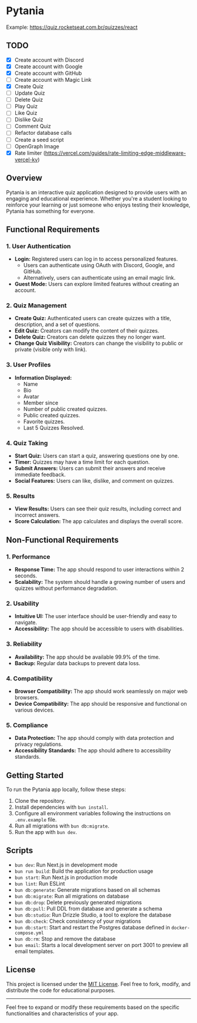 # Pytania

Example:
https://quiz.rocketseat.com.br/quizzes/react

## TODO

- [x] Create account with Discord
- [x] Create account with Google
- [x] Create account with GitHub
- [ ] Create account with Magic Link
- [x] Create Quiz
- [ ] Update Quiz
- [ ] Delete Quiz
- [ ] Play Quiz
- [ ] Like Quiz
- [ ] Dislike Quiz
- [ ] Comment Quiz
- [ ] Refactor database calls
- [ ] Create a seed script
- [ ] OpenGraph Image
- [x] Rate limiter (https://vercel.com/guides/rate-limiting-edge-middleware-vercel-kv)

## Overview

Pytania is an interactive quiz application designed to provide users with an engaging and educational experience. Whether you're a student looking to reinforce your learning or just someone who enjoys testing their knowledge, Pytania has something for everyone.

## Functional Requirements

### 1. User Authentication

- **Login:** Registered users can log in to access personalized features.
  - Users can authenticate using OAuth with Discord, Google, and GitHub.
  - Alternatively, users can authenticate using an email magic link.
- **Guest Mode:** Users can explore limited features without creating an account.

### 2. Quiz Management

- **Create Quiz:** Authenticated users can create quizzes with a title, description, and a set of questions.
- **Edit Quiz:** Creators can modify the content of their quizzes.
- **Delete Quiz:** Creators can delete quizzes they no longer want.
- **Change Quiz Visibility:** Creators can change the visibility to public or private (visible only with link).

### 3. User Profiles

- **Information Displayed:**
  - Name
  - Bio
  - Avatar
  - Member since
  - Number of public created quizzes.
  - Public created quizzes.
  - Favorite quizzes.
  - Last 5 Quizzes Resolved.

### 4. Quiz Taking

- **Start Quiz:** Users can start a quiz, answering questions one by one.
- **Timer:** Quizzes may have a time limit for each question.
- **Submit Answers:** Users can submit their answers and receive immediate feedback.
- **Social Features:** Users can like, dislike, and comment on quizzes.

### 5. Results

- **View Results:** Users can see their quiz results, including correct and incorrect answers.
- **Score Calculation:** The app calculates and displays the overall score.

## Non-Functional Requirements

### 1. Performance

- **Response Time:** The app should respond to user interactions within 2 seconds.
- **Scalability:** The system should handle a growing number of users and quizzes without performance degradation.

### 2. Usability

- **Intuitive UI:** The user interface should be user-friendly and easy to navigate.
- **Accessibility:** The app should be accessible to users with disabilities.

### 3. Reliability

- **Availability:** The app should be available 99.9% of the time.
- **Backup:** Regular data backups to prevent data loss.

### 4. Compatibility

- **Browser Compatibility:** The app should work seamlessly on major web browsers.
- **Device Compatibility:** The app should be responsive and functional on various devices.

### 5. Compliance

- **Data Protection:** The app should comply with data protection and privacy regulations.
- **Accessibility Standards:** The app should adhere to accessibility standards.

## Getting Started

To run the Pytania app locally, follow these steps:

1. Clone the repository.
2. Install dependencies with `bun install`.
3. Configure all environment variables following the instructions on `.env.example` file.
4. Run all migrations with `bun db:migrate`.
5. Run the app with `bun dev`.

## Scripts

- `bun dev`: Run Next.js in development mode
- `bun run build`: Build the application for production usage
- `bun start`: Run Next.js in production mode
- `bun lint`: Run ESLint
- `bun db:generate`: Generate migrations based on all schemas
- `bun db:migrate`: Run all migrations on database
- `bun db:drop`: Delete previously generated migrations
- `bun db:pull`: Pull DDL from database and generate a schema
- `bun db:studio`: Run Drizzle Studio, a tool to explore the database
- `bun db:check`: Check consistency of your migrations
- `bun db:start`: Start and restart the Postgres database defined in `docker-compose.yml`
- `bun db:rm`: Stop and remove the database
- `bun email`: Starts a local development server on port 3001 to preview all email templates.

## License

This project is licensed under the [MIT License](LICENSE). Feel free to fork, modify, and distribute the code for educational purposes.

---

Feel free to expand or modify these requirements based on the specific functionalities and characteristics of your app.

